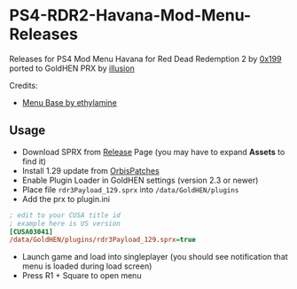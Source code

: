 # PS4-RDR2-Havana-Mod-Menu-Releases

Releases for PS4 Mod Menu Havana for Red Dead Redemption 2 by [0x199](https://github.com/0x199) ported to GoldHEN PRX by [illusion](https://github.com/illusion0001)

Credits:
- [Menu Base by ethylamine](https://github.com/ethylamine/PS4-RDR-2-Menu-Base)

## Usage

- Download SPRX from [Release](https://github.com/illusion0001/PS4-RDR2-Havana-Mod-Menu-Releases/releases/latest) Page (you may have to expand **Assets** to find it)
- Install 1.29 update from [OrbisPatches](https://orbispatches.com/search?q=red%20dead%20redemption%202&p=1)
- Enable Plugin Loader in GoldHEN settings (version 2.3 or newer)
- Place file `rdr3Payload_129.sprx` into `/data/GoldHEN/plugins`
- Add the prx to plugin.ini

```ini
; edit to your CUSA title id
; example here is US version
[CUSA03041]
/data/GoldHEN/plugins/rdr3Payload_129.sprx=true
```

- Launch game and load into singleplayer (you should see notification that menu is loaded during load screen)
- Press R1 + Square to open menu
